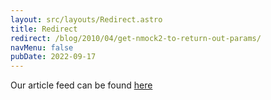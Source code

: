 ```yaml
---
layout: src/layouts/Redirect.astro
title: Redirect
redirect: /blog/2010/04/get-nmock2-to-return-out-params/
navMenu: false
pubDate: 2022-09-17
---
```

<div>
Our article feed can be found <a href="/blog/2010/04/get-nmock2-to-return-out-params/">here</a>
</div>
